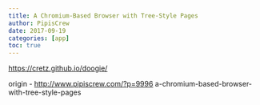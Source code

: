 ```yaml
---
title: A Chromium-Based Browser with Tree-Style Pages
author: PipisCrew
date: 2017-09-19
categories: [app]
toc: true
---
```


https://cretz.github.io/doogie/

origin - http://www.pipiscrew.com/?p=9996 a-chromium-based-browser-with-tree-style-pages